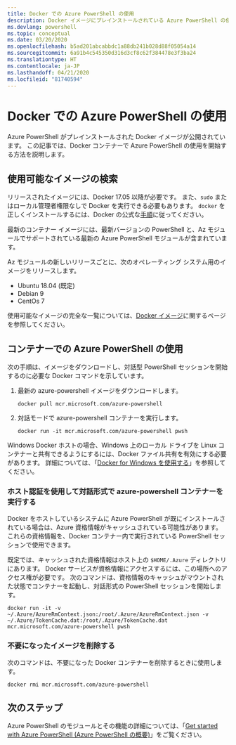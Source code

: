 ```yaml
---
title: Docker での Azure PowerShell の使用
description: Docker イメージにプレインストールされている Azure PowerShell の使用方法
ms.devlang: powershell
ms.topic: conceptual
ms.date: 03/20/2020
ms.openlocfilehash: b5ad201abcabbdc1a88db241b028d88f05054a14
ms.sourcegitcommit: 6a91b4c545350d316d3cf8c62f384478e3f3ba24
ms.translationtype: HT
ms.contentlocale: ja-JP
ms.lasthandoff: 04/21/2020
ms.locfileid: "81740594"
---
```

# <a name="using-azure-powershell-in-docker"></a>Docker での Azure PowerShell の使用

Azure PowerShell がプレインストールされた Docker イメージが公開されています。 この記事では、Docker コンテナーで Azure PowerShell の使用を開始する方法を説明します。

## <a name="finding-available-images"></a>使用可能なイメージの検索

リリースされたイメージには、Docker 17.05 以降が必要です。 また、`sudo` またはローカル管理者権限なしで Docker を実行できる必要もあります。 `docker` を正しくインストールするには、Docker の公式な[手順][install]に従ってください。

最新のコンテナー イメージには、最新バージョンの PowerShell と、Az モジュールでサポートされている最新の Azure PowerShell モジュールが含まれています。

Az モジュールの新しいリリースごとに、次のオペレーティング システム用のイメージをリリースします。

- Ubuntu 18.04 (既定)
- Debian 9
- CentOs 7

使用可能なイメージの完全な一覧については、[Docker イメージ][az image]に関するページを参照してください。

## <a name="using-azure-powershell-in-a-container"></a>コンテナーでの Azure PowerShell の使用

次の手順は、イメージをダウンロードし、対話型 PowerShell セッションを開始するのに必要な Docker コマンドを示しています。

1. 最新の azure-powershell イメージをダウンロードします。

   ```console
   docker pull mcr.microsoft.com/azure-powershell
   ```

1. 対話モードで azure-powershell コンテナーを実行します。

   ```console
   docker run -it mcr.microsoft.com/azure-powershell pwsh
   ```

Windows Docker ホストの場合、Windows 上のローカル ドライブを Linux コンテナーと共有できるようにするには、Docker ファイル共有を有効にする必要があります。 詳細については、「[Docker for Windows を使用する][file-sharing]」を参照してください。

### <a name="run-the-azure-powershell-container-interactively-using-host-authentication"></a>ホスト認証を使用して対話形式で azure-powershell コンテナーを実行する

Docker をホストしているシステムに Azure PowerShell が既にインストールされている場合は、Azure 資格情報がキャッシュされている可能性があります。 これらの資格情報を、Docker コンテナー内で実行されている PowerShell セッションで使用できます。

既定では、キャッシュされた資格情報はホスト上の `$HOME/.Azure` ディレクトリにあります。 Docker サービスが資格情報にアクセスするには、この場所へのアクセス権が必要です。 次のコマンドは、資格情報のキャッシュがマウントされた状態でコンテナーを起動し、対話形式の PowerShell セッションを開始します。

```console
docker run -it -v ~/.Azure/AzureRmContext.json:/root/.Azure/AzureRmContext.json -v ~/.Azure/TokenCache.dat:/root/.Azure/TokenCache.dat mcr.microsoft.com/azure-powershell pwsh
```

### <a name="remove-the-image-when-no-longer-needed"></a>不要になったイメージを削除する

次のコマンドは、不要になった Docker コンテナーを削除するときに使用します。

```console
docker rmi mcr.microsoft.com/azure-powershell
```

## <a name="next-steps"></a>次のステップ

Azure PowerShell のモジュールとその機能の詳細については、「[Get started with Azure PowerShell (Azure PowerShell の概要)](get-started-azureps.md)」をご覧ください。

<!-- link references -->
[install]: https://docs.docker.com/engine/installation/
[powershell image]: https://hub.docker.com/_/microsoft-powershell
[az image]: https://hub.docker.com/_/microsoft-azure-powershell
[file-sharing]: https://docs.docker.com/docker-for-windows/#file-sharing
